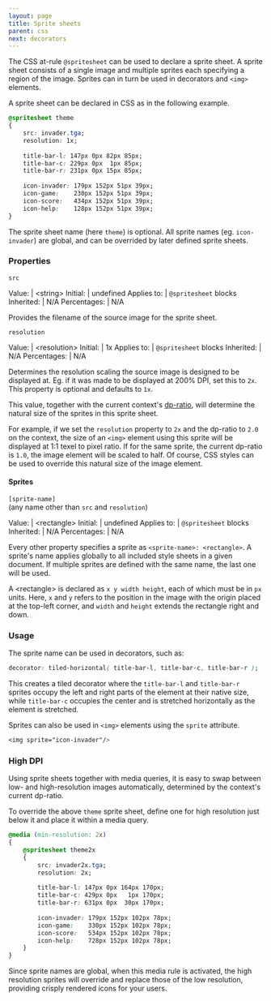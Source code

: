 ```yaml
---
layout: page
title: Sprite sheets
parent: css
next: decorators
---
```


The CSS at-rule `@spritesheet` can be used to declare a sprite sheet. A sprite sheet consists of a single image and multiple sprites each specifying a region of the image. Sprites can in turn be used in decorators and `<img>` elements.

A sprite sheet can be declared in CSS as in the following example.

```css
@spritesheet theme 
{
	src: invader.tga;
	resolution: 1x;
	
	title-bar-l: 147px 0px 82px 85px;
	title-bar-c: 229px 0px  1px 85px;
	title-bar-r: 231px 0px 15px 85px;
	
	icon-invader: 179px 152px 51px 39px;
	icon-game:    230px 152px 51px 39px;
	icon-score:   434px 152px 51px 39px;
	icon-help:    128px 152px 51px 39px;
}
```

The sprite sheet name (here `theme`) is optional. All sprite names (eg. `icon-invader`) are global, and can be overrided by later defined sprite sheets.

### Properties


`src`

Value: | \<string\>
Initial: | undefined
Applies to: | `@spritesheet` blocks
Inherited: | N/A
Percentages: | N/A

Provides the filename of the source image for the sprite sheet.

 
`resolution`

Value: | \<resolution\>
Initial: | 1x
Applies to: | `@spritesheet` blocks
Inherited: | N/A
Percentages: | N/A

Determines the resolution scaling the source image is designed to be displayed at. Eg. if it was made to be displayed at 200% DPI, set this to `2x`. This property is optional and defaults to `1x`.

This value, together with the current context's [dp-ratio](syntax.html#dp-unit), will determine the natural size of the sprites in this sprite sheet.

For example, if we set the `resolution` property to `2x` and the dp-ratio to `2.0` on the context, the size of an `<img>` element using this sprite will be displayed at 1:1 texel to pixel ratio. If for the same sprite, the current dp-ratio is `1.0`, the image element will be scaled to half. Of course, CSS styles can be used to override this natural size of the image element.

#### Sprites

`[sprite-name]`  
(any name other than `src` and `resolution`)

Value: | \<rectangle\>
Initial: | undefined
Applies to: | `@spritesheet` blocks
Inherited: | N/A
Percentages: | N/A

Every other property specifies a sprite as `<sprite-name>: <rectangle>`. A sprite's name applies globally to all included style sheets in a given document. If multiple sprites are defined with the same name, the last one will be used.

A \<rectangle\> is declared as `x y width height`, each of which must be in `px` units. Here, `x` and `y` refers to the position in the image with the origin placed at the top-left corner, and `width` and `height` extends the rectangle right and down.


### Usage

The sprite name can be used in decorators, such as:
```css
decorator: tiled-horizontal( title-bar-l, title-bar-c, title-bar-r );
```
This creates a tiled decorator where the `title-bar-l` and `title-bar-r` sprites occupy the left and right parts of the element at their native size, while `title-bar-c` occupies the center and is stretched horizontally as the element is stretched.

Sprites can also be used in `<img>` elements using the `sprite` attribute.

```css
<img sprite="icon-invader"/>
```

### High DPI

Using sprite sheets together with media queries, it is easy to swap between low- and high-resolution images automatically, determined by the context's current dp-ratio.

To override the above `theme` sprite sheet, define one for high resolution just below it and place it within a media query.

```css
@media (min-resolution: 2x)
{
	@spritesheet theme2x
	{
		src: invader2x.tga;
		resolution: 2x;
		
		title-bar-l: 147px 0px 164px 170px;
		title-bar-c: 429px 0px   1px 170px;
		title-bar-r: 631px 0px  30px 170px;
		
		icon-invader: 179px 152px 102px 78px;
		icon-game:    330px 152px 102px 78px;
		icon-score:   534px 152px 102px 78px;
		icon-help:    728px 152px 102px 78px;
	}
}
```

Since sprite names are global, when this media rule is activated, the high resolution sprites will override and replace those of the low resolution, providing crisply rendered icons for your users.
